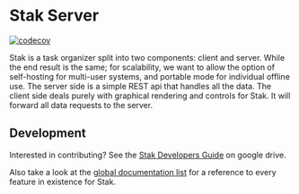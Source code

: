 # Stak Server
[![codecov](https://codecov.io/gh/fru1tstand/fm-stak-server/branch/master/graph/badge.svg)](https://codecov.io/gh/fru1tstand/fm-stak-server)  

Stak is a task organizer split into two components: client and server. While the end result is the
same; for scalability, we want to allow the option of self-hosting for multi-user systems, and
portable mode for individual offline use. The server side is a simple REST api that handles all the
data. The client side deals purely with graphical rendering and controls for Stak. It will forward
all data requests to the server.

## Development
Interested in contributing? See the
[Stak Developers Guide](https://docs.google.com/document/d/1obnMfmok-DIGankcRYoF4AbZy6SKWkGUzn1swchOd0s)
on google drive.

Also take a look at the
[global documentation list](https://docs.google.com/spreadsheets/d/1KuNAc5Nso1Q7_Q1goK0vh4dg5MWvP81zz_jmq6fZU8I)
for a reference to every feature in existence for Stak.
